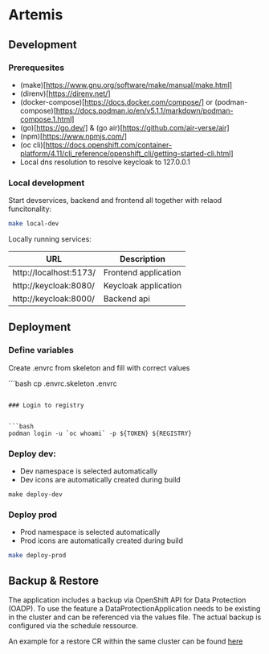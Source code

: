 # Artemis

## Development

### Prerequesites

- (make)[https://www.gnu.org/software/make/manual/make.html]
- (direnv)[https://direnv.net/]
- (docker-compose)[https://docs.docker.com/compose/] or (podman-compose)[https://docs.podman.io/en/v5.1.1/markdown/podman-compose.1.html]
- (go)[https://go.dev/] & (go air)[https://github.com/air-verse/air]
- (npm)[https://www.npmjs.com/]
- (oc cli)[https://docs.openshift.com/container-platform/4.11/cli_reference/openshift_cli/getting-started-cli.html]
- Local dns resolution to resolve keycloak to 127.0.0.1

### Local development

Start devservices, backend and frontend all together with relaod funcitonality:

```bash
make local-dev
```

Locally running services:

| URL                    | Description          |
| ---------------------- | -------------------- |
| http://localhost:5173/ | Frontend application |
| http://keycloak:8080/  | Keycloak application |
| http://keycloak:8000/  | Backend api          |


## Deployment

### Define variables

Create .envrc from skeleton and fill with correct values

´´´bash
cp .envrc.skeleton .envrc
```

### Login to registry


```bash
podman login -u `oc whoami` -p ${TOKEN} ${REGISTRY}
```

### Deploy dev:

- Dev namespace is selected automatically
- Dev icons are automatically created during build

```
make deploy-dev
```

### Deploy prod

- Prod namespace is selected automatically
- Prod icons are automatically created during build

```bash
make deploy-prod
```

## Backup & Restore

The application includes a backup via OpenShift API for Data Protection (OADP).
To use the feature a DataProtectionApplication needs to be existing in the cluster
and can be referenced via the values file. The actual backup is configured via
the schedule ressource.

An example for a restore CR within the same cluster can be found [here](./docs/restore_template.yml)